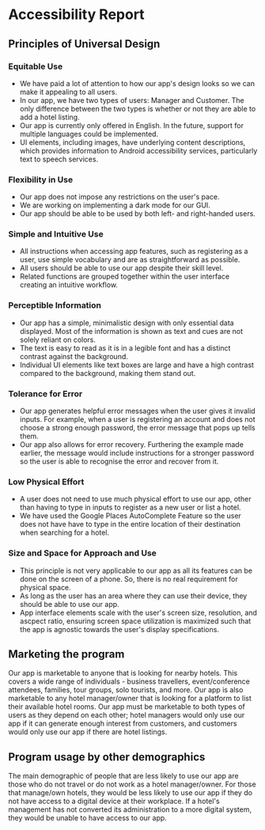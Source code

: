 # Accessibility Report

## Principles of Universal Design

### Equitable Use

* We have paid a lot of attention to how our app's design looks so we can make it appealing to all users.
* In our app, we have two types of users: Manager and Customer. The only difference between the two types is whether or not they are able to add a hotel listing. 
* Our app is currently only offered in English. In the future, support for multiple languages could be implemented.
* UI elements, including images, have underlying content descriptions, which provides information to Android accessibility services, particularly text to speech services. 

### Flexibility in Use

* Our app does not impose any restrictions on the user's pace.
* We are working on implementing a dark mode for our GUI.
* Our app should be able to be used by both left- and right-handed users. 

### Simple and Intuitive Use

* All instructions when accessing app features, such as registering as a user, use simple vocabulary and are as straightforward as possible.
* All users should be able to use our app despite their skill level. 
* Related functions are grouped together within the user interface creating an intuitive workflow.

### Perceptible Information

* Our app has a simple, minimalistic design with only essential data displayed. Most of the information is shown as text and cues are not solely reliant on colors. 
* The text is easy to read as it is in a legible font and has a distinct contrast against the background.
* Individual UI elements like text boxes are large and have a high contrast compared to the background, making them stand out.

### Tolerance for Error

* Our app generates helpful error messages when the user gives it invalid inputs. For example, when a user is registering an account and does not choose a strong enough password, the error message that pops up tells them.
* Our app also allows for error recovery. Furthering the example made earlier, the message would include instructions for a stronger password so the user is able to recognise the error and recover from it.

### Low Physical Effort

* A user does not need to use much physical effort to use our app, other than having to type in inputs to register as a new user or list a hotel.
* We have used the Google Places AutoComplete Feature so the user does not have have to type in the entire location of their destination when searching for a hotel. 

### Size and Space for Approach and Use

* This principle is not very applicable to our app as all its features can be done on the screen of a phone. So, there is no real requirement for physical space.
* As long as the user has an area where they can use their device, they should be able to use our app.
* App interface elements scale with the user's screen size, resolution, and ascpect ratio, ensuring screen space utilization is maximized such that the app is agnostic towards the user's display specifications.

## Marketing the program

Our app is marketable to anyone that is looking for nearby hotels. This covers a wide range of individuals - business travellers, event/conference attendees, families, tour groups, solo tourists, and more. Our app is also marketable to any hotel manager/owner that is looking for a platform to list their available hotel rooms. Our app must be marketable to both types of users as they depend on each other; hotel managers would only use our app if it can generate enough interest from customers, and customers would only use our app if there are hotel listings.

## Program usage by other demographics

The main demographic of people that are less likely to use our app are those who do not travel or do not work as a hotel manager/owner. For those that manage/own hotels, they would be less likely to use our app if they do not have access to a digital device at their workplace. If a hotel's management has not converted its administration to a more digital system, they would be unable to have access to our app.

